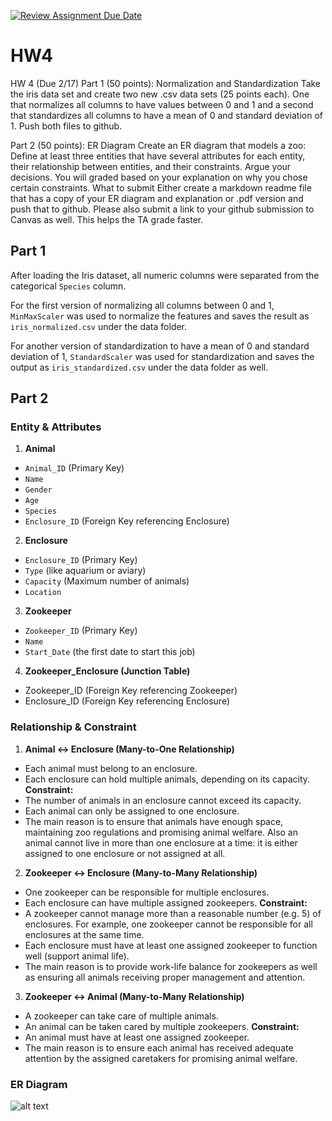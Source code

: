 [![Review Assignment Due Date](https://classroom.github.com/assets/deadline-readme-button-22041afd0340ce965d47ae6ef1cefeee28c7c493a6346c4f15d667ab976d596c.svg)](https://classroom.github.com/a/hiWoDjT-)
# HW4
HW 4
(Due 2/17)
Part 1 (50 points): Normalization and Standardization 
Take the iris data set and create two new .csv data sets (25 points each). One that normalizes all columns to have values between 0 and 1 and a second that standardizes all columns to have a mean of 0 and standard deviation of 1.
Push both files to github. 

Part 2 (50 points): ER Diagram 
Create an ER diagram that models a zoo:
Define at least three entities that have several attributes for each entity, their relationship between entities, and their constraints. Argue your decisions. You will graded based on your explanation on why you chose certain constraints. 
What to submit 
Either create a markdown readme file that has a copy of your ER diagram and explanation or .pdf version and push that to github.
Please also submit a link to your github submission to Canvas as well. This helps the TA grade faster. 


## Part 1
After loading the Iris dataset, all numeric columns were separated from the categorical `Species` column.

For the first version of normalizing all columns between 0 and 1, `MinMaxScaler` was used to normalize the features and saves the result as `iris_normalized.csv` under the data folder. 

For another version of standardization to have a mean of 0 and standard deviation of 1, `StandardScaler` was used for standardization and saves the output as `iris_standardized.csv` under the data folder as well.

## Part 2
### Entity & Attributes
1. **Animal**
- `Animal_ID` (Primary Key)
- `Name`
- `Gender`
- `Age`
- `Species`
- `Enclosure_ID` (Foreign Key referencing Enclosure)

2. **Enclosure**
- `Enclosure_ID` (Primary Key)
- `Type` (like aquarium or aviary)
- `Capacity` (Maximum number of animals)
- `Location`

3. **Zookeeper**
- `Zookeeper_ID` (Primary Key)
- `Name`
- `Start_Date` (the first date to start this job)

4. **Zookeeper_Enclosure (Junction Table)**
- Zookeeper_ID (Foreign Key referencing Zookeeper)
- Enclosure_ID (Foreign Key referencing Enclosure)

### Relationship & Constraint
1. **Animal ↔ Enclosure (Many-to-One Relationship)**
- Each animal must belong to an enclosure.
- Each enclosure can hold multiple animals, depending on its capacity.
**Constraint:**
- The number of animals in an enclosure cannot exceed its capacity.
- Each animal can only be assigned to one enclosure.
- The main reason is to ensure that animals have enough space, maintaining zoo regulations and promising animal welfare. Also an animal cannot live in more than one enclosure at a time: it is either assigned to one enclosure or not assigned at all.

2. **Zookeeper ↔ Enclosure (Many-to-Many Relationship)**
- One zookeeper can be responsible for multiple enclosures.
- Each enclosure can have multiple assigned zookeepers.
**Constraint:** 
- A zookeeper cannot manage more than a reasonable number (e.g. 5) of enclosures. For example, one zookeeper cannot be responsible for all enclosures at the same time.
- Each enclosure must have at least one assigned zookeeper to function well (support animal life).
- The main reason is to provide work-life balance for zookeepers as well as ensuring all animals receiving proper management and attention.

3. **Zookeeper ↔ Animal (Many-to-Many Relationship)**
- A zookeeper can take care of multiple animals.
- An animal can be taken cared by multiple zookeepers.
**Constraint:**
- An animal must have at least one assigned zookeeper.
- The main reason is to ensure each animal has received adequate attention by the assigned caretakers for promising animal welfare.

### ER Diagram
![alt text](image.png)
